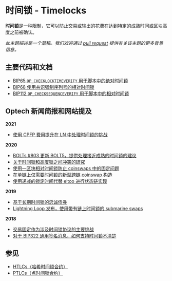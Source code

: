 # 时间锁 - Timelocks

**时间锁**是一种限制，它可以防止交易或输出的花费在达到特定的成熟时间或区块高度之前被确认。

_此主题描述是一个草稿。我们欢迎通过_ [_pull request_](https://github.com/bitcoinops/bitcoinops.github.io/edit/master/\_topics/en/timelocks.md) _提供有关该主题的更多背景信息。_

## 主要代码和文档

* [BIP65 `OP_CHECKLOCKTIMEVERIFY` 用于脚本中的绝对时间锁](https://github.com/bitcoin/bips/blob/master/bip-0065.mediawiki)
* [BIP68 使用共识强制序列号的相对时间锁](https://github.com/bitcoin/bips/blob/master/bip-0068.mediawiki)
* [BIP112 `OP_CHECKSEQUENCEVERIFY` 用于脚本中的相对时间锁](https://github.com/bitcoin/bips/blob/master/bip-0112.mediawiki)

## Optech 新闻简报和网站提及

**2021**

* [使用 CPFP 费用提升在 LN 中处理时间锁的挑战](https://bitcoinops.org/en/newsletters/2021/04/21/#using-anchor-outputs-by-default-in-lnd)

**2020**

* [BOLTs #803 更新 BOLT5，提供处理接近成熟的时间锁的建议](https://bitcoinops.org/en/newsletters/2020/12/16/#bolts-803)
* [关于时间锁和高度锁之间冲突的研究](https://bitcoinops.org/en/newsletters/2020/09/23/#research-into-conflicts-between-timelocks-and-heightlocks)
* [使用一区块相对时间锁防止 coinswaps 中的固定问题](https://bitcoinops.org/en/newsletters/2020/09/09/#continued-coinswap-discussion)
* [在单链上仅需要时间锁的新型跨链 coinswap 构造](https://bitcoinops.org/en/newsletters/2020/05/20/#two-transaction-cross-chain-atomic-swap-or-same-chain-coinswap)
* [使用递减的锁定时间代替 eltoo 进行状态链实现](https://bitcoinops.org/en/newsletters/2020/04/01/#implementing-statechains-without-schnorr-or-eltoo)

**2019**

* [基于长期时间锁的忠诚债券](https://bitcoinops.org/en/newsletters/2019/07/31/#fidelity-bonds-for-improved-sybil-resistance)
* [Lightning Loop 发布，使用带有链上时间锁的 submarine swaps](https://bitcoinops.org/en/newsletters/2019/03/26/#loop-announced)

**2018**

* [交易固定作为涉及时间锁协议的主要挑战](https://bitcoinops.org/en/newsletters/2018/12/04/#cpfp-carve-out)
* [对于 BIP322 通用签名消息，如何支持时间锁不清楚](https://bitcoinops.org/en/newsletters/2018/09/18/#bip322-generic-signed-message-format)

## 参见

* [HTLCs（哈希时间锁合约）](https://bitcoinops.org/en/topics/htlc/)
* [PTLCs（点时间锁合约）](https://bitcoinops.org/en/topics/ptlc/)
